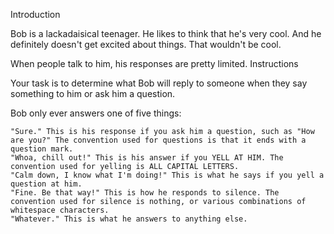 Introduction

Bob is a lackadaisical teenager. He likes to think that he's very cool. And he definitely doesn't get excited about things. That wouldn't be cool.

When people talk to him, his responses are pretty limited.
Instructions

Your task is to determine what Bob will reply to someone when they say something to him or ask him a question.

Bob only ever answers one of five things:

    "Sure." This is his response if you ask him a question, such as "How are you?" The convention used for questions is that it ends with a question mark.
    "Whoa, chill out!" This is his answer if you YELL AT HIM. The convention used for yelling is ALL CAPITAL LETTERS.
    "Calm down, I know what I'm doing!" This is what he says if you yell a question at him.
    "Fine. Be that way!" This is how he responds to silence. The convention used for silence is nothing, or various combinations of whitespace characters.
    "Whatever." This is what he answers to anything else.

